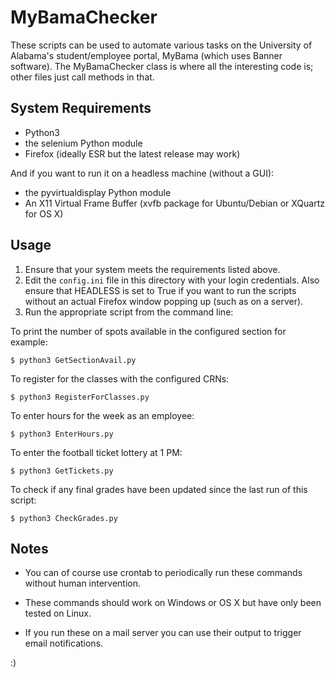 # MyBamaChecker

These scripts can be used to automate various tasks on the University of Alabama's 
student/employee portal, MyBama (which uses Banner software). The MyBamaChecker class
is where all the interesting code is; other files just call methods in that.

## System Requirements

* Python3
* the selenium Python module
* Firefox (ideally ESR but the latest release may work)

And if you want to run it on a headless machine (without a GUI):
* the pyvirtualdisplay Python module
* An X11 Virtual Frame Buffer (xvfb package for Ubuntu/Debian or XQuartz for OS X)

## Usage

1. Ensure that your system meets the requirements listed above.
2. Edit the `config.ini` file in this directory with your login credentials.
Also ensure that HEADLESS is set to True if you want to run the scripts without
an actual Firefox window popping up (such as on a server).
3. Run the appropriate script from the command line:

To print the number of spots available in the configured section for example:
```
$ python3 GetSectionAvail.py
```

To register for the classes with the configured CRNs:
```
$ python3 RegisterForClasses.py
```

To enter hours for the week as an employee:
```
$ python3 EnterHours.py
```

To enter the football ticket lottery at 1 PM:
```
$ python3 GetTickets.py
```

To check if any final grades have been updated since the last run of this script:
```
$ python3 CheckGrades.py
```

## Notes

* You can of course use crontab to periodically run these commands without human intervention.

* These commands should work on Windows or OS X but have only been tested on Linux.

* If you run these on a mail server you can use their output to trigger email notifications.

:)
